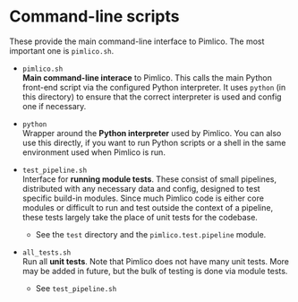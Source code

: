 Command-line scripts
====================

These provide the main command-line interface to Pimlico. The most important one is `pimlico.sh`.

* `pimlico.sh`  
**Main command-line interace** to Pimlico. This calls the main Python front-end script via the configured 
Python interpreter. It uses `python` (in this directory) to ensure that the correct interpreter is used 
and config one if necessary.

* `python`  
Wrapper around the **Python interpreter** used by Pimlico. You can also use this directly, if you want to 
run Python scripts or a shell in the same environment used when Pimlico is run.

* `test_pipeline.sh`  
Interface for **running module tests**. These consist of small pipelines, distributed with any necessary 
data and config, designed to test specific build-in modules. Since much Pimlico code is either core modules 
or difficult to run and test outside the context of a pipeline, these tests largely take the place of 
unit tests for the codebase. 
  * See the `test` directory and the `pimlico.test.pipeline` module.

* `all_tests.sh`  
Run all **unit tests**. Note that Pimlico does not have many unit tests. More may be added in future, but 
the bulk of testing is done via module tests.
  * See `test_pipeline.sh`